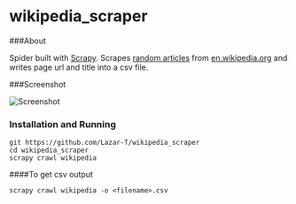  wikipedia_scraper
==================

###About

Spider built with [Scrapy](http://scrapy.org/). Scrapes [random articles](https://en.wikipedia.org/wiki/Special:Random) from [en.wikipedia.org](https://en.wikipedia.org/wiki/Main_Page) and writes page url and title into a csv file.

###Screenshot

![Screenshot](http://i.imgur.com/QWYx2Ad.png)

### Installation and Running
```
git https://github.com/Lazar-T/wikipedia_scraper
cd wikipedia_scraper
scrapy crawl wikipedia
```
####To get csv output
```
scrapy crawl wikipedia -o <filename>.csv
```
